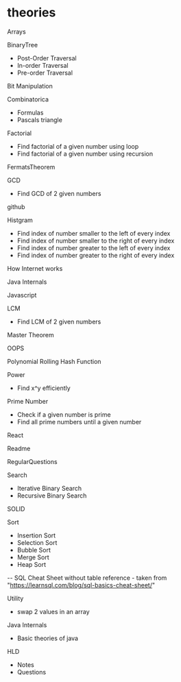 # theories

Arrays

BinaryTree
- Post-Order Traversal
- In-order Traversal
- Pre-order Traversal

Bit Manipulation

Combinatorica
- Formulas
- Pascals triangle

Factorial
- Find factorial of a given number using loop
- Find factorial of a given number using recursion

FermatsTheorem

GCD
- Find GCD of 2 given numbers

github

Histgram
- Find index of number smaller to the left of every index
- Find index of number smaller to the right of every index
- Find index of number greater to the left of every index
- Find index of number greater to the right of every index

How Internet works

Java Internals

Javascript

LCM
- Find LCM of 2 given numbers

Master Theorem

OOPS

Polynomial Rolling Hash Function

Power
- Find x^y efficiently

Prime Number
- Check if a given number is prime
- Find all prime numbers until a given number

React

Readme

RegularQuestions

Search
- Iterative Binary Search
- Recursive Binary Search

SOLID

Sort
- Insertion Sort
- Selection Sort
- Bubble Sort
- Merge Sort
- Heap Sort

-- SQL Cheat Sheet without table reference - taken from "https://learnsql.com/blog/sql-basics-cheat-sheet/"

Utility
- swap 2 values in an array

Java Internals
- Basic theories of java

HLD
- Notes
- Questions